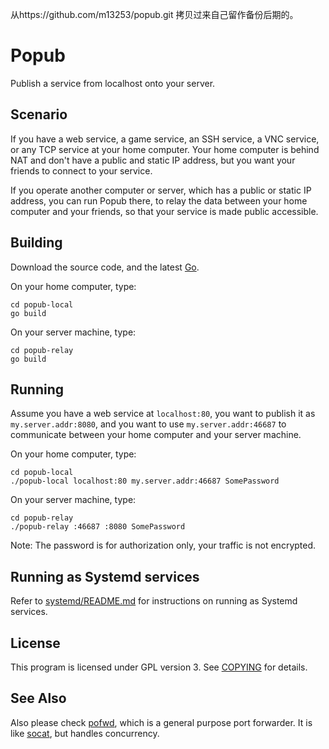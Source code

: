 从https://github.com/m13253/popub.git 拷贝过来自己留作备份后期的。

Popub
=====

Publish a service from localhost onto your server.

Scenario
--------

If you have a web service, a game service, an SSH service, a VNC service, or any TCP service at your home computer. Your home computer is behind NAT and don't have a public and static IP address, but you want your friends to connect to your service.

If you operate another computer or server, which has a public or static IP address, you can run Popub there, to relay the data between your home computer and your friends, so that your service is made public accessible.

Building
--------

Download the source code, and the latest [Go](https://golang.org/dl/).

On your home computer, type:

```
cd popub-local
go build
```

On your server machine, type:

```
cd popub-relay
go build
```

Running
-------

Assume you have a web service at `localhost:80`, you want to publish it as `my.server.addr:8080`, and you want to use `my.server.addr:46687` to communicate between your home computer and your server machine.

On your home computer, type:

```
cd popub-local
./popub-local localhost:80 my.server.addr:46687 SomePassword
```

On your server machine, type:

```
cd popub-relay
./popub-relay :46687 :8080 SomePassword
```

Note: The password is for authorization only, your traffic is not encrypted.

Running as Systemd services
---------------------------

Refer to [systemd/README.md](systemd/README.md) for instructions on running as Systemd services.

License
-------

This program is licensed under GPL version 3. See [COPYING](COPYING) for details.

See Also
--------

Also please check [pofwd](https://github.com/m13253/pofwd), which is a general purpose port forwarder. It is like [socat](http://www.dest-unreach.org/socat/), but handles concurrency.

